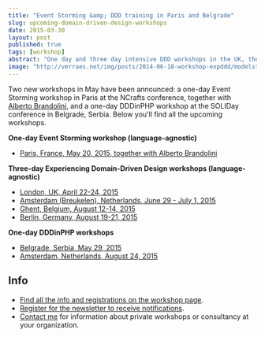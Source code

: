 ```yaml
---
title: "Event Storming &amp; DDD training in Paris and Belgrade"
slug: upcoming-domain-driven-design-workshops
date: 2015-03-30
layout: post
published: true
tags: [workshop]
abstract: "One day and three day intensive DDD workshops in the UK, the Netherlands, Germany, and Belgium."
image: "http://verraes.net/img/posts/2014-06-18-workshop-expddd/modelstorming.jpg"
---
```


Two new workshops in May have been announced: a one-day Event Storming workshop in Paris at the NCrafts conference, together with [Alberto Brandolini](http://twitter.com/ziobrando), and a one-day DDDinPHP workshop at the SOLIDay conference in Belgrade, Serbia. Below you'll find all the upcoming workshops.

**One-day Event Storming workshop (language-agnostic)**

- [Paris, France, May 20, 2015, together with Alberto Brandolini](http://ncrafts.io/)

**Three-day Experiencing Domain-Driven Design workshops (language-agnostic)**

- [London, UK, April 22-24, 2015](https://www.eventbrite.co.uk/e/experiencing-domain-driven-design-workshop-with-mathias-verraes-tickets-15531735840)
- [Amsterdam (Breukelen), Netherlands, June 29 - July 1, 2015](https://www.zilverline.com/training/experiencing-domain-driven-design-2015-06-29)
- [Ghent, Belgium, August 12-14, 2015](/workshops/)
- [Berlin, Germany, August 19-21, 2015](/workshops/)

**One-day DDDinPHP workshops**

- [Belgrade, Serbia, May 29, 2015](http://soliday.phpsrbija.rs/#workshop)
- [Amsterdam, Netherlands, August 24, 2015](http://laracon.eu/2015/)

## Info 

- [Find all the info and registrations on the workshop page](/workshops/). 
- [Register for the newsletter to receive notifications](/workshops/newsletter/).
- [Contact me](/#contact) for information about private workshops or consultancy at your organization.

